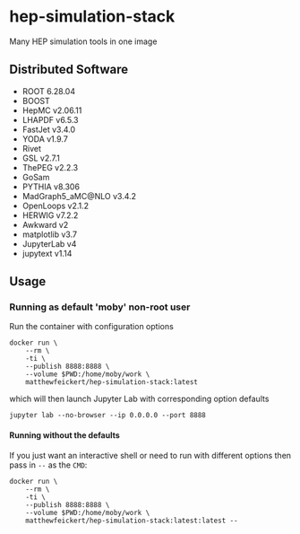 # hep-simulation-stack
Many HEP simulation tools in one image

## Distributed Software

* ROOT 6.28.04
* BOOST
* HepMC v2.06.11
* LHAPDF v6.5.3
* FastJet v3.4.0
* YODA v1.9.7
* Rivet
* GSL v2.7.1
* ThePEG v2.2.3
* GoSam
* PYTHIA v8.306
* MadGraph5_aMC@NLO v3.4.2
* OpenLoops v2.1.2
* HERWIG v7.2.2
* Awkward v2
* matplotlib v3.7
* JupyterLab v4
* jupytext v1.14

## Usage

### Running as default 'moby' non-root user

Run the container with configuration options

```
docker run \
    --rm \
    -ti \
    --publish 8888:8888 \
    --volume $PWD:/home/moby/work \
    matthewfeickert/hep-simulation-stack:latest
```

which will then launch Jupyter Lab with corresponding option defaults

```
jupyter lab --no-browser --ip 0.0.0.0 --port 8888
```

#### Running without the defaults

If you just want an interactive shell or need to run with different options then pass in `--` as the `CMD`:

```
docker run \
    --rm \
    -ti \
    --publish 8888:8888 \
    --volume $PWD:/home/moby/work \
    matthewfeickert/hep-simulation-stack:latest:latest --
```
